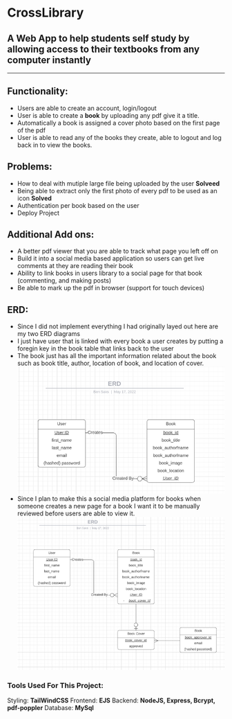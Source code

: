 # CrossLibrary 
## A Web App to help students self study by allowing access to their textbooks from any computer instantly 
---
## Functionality: 
 - Users are able to create an account, login/logout 
 - User is able to create a **book** by uploading any pdf give it a title.
 - Automatically a book is assigned a cover photo based on the first page of the pdf 
 - User is able to read any of the books they create, able to logout and log back in to view the books. 
## Problems:
 - How to deal with mutiple large file being uploaded by the user **Solveed**
 - Being able to extract only the first photo of every pdf to be used as an icon **Solved**
 - Authentication per book based on the user 
 - Deploy Project

## Additional Add ons:
 - A better pdf viewer that you are able to track what page you left off on
 - Build it into a social media based application so users can get live comments at they are reading their book
 - Ability to link books in users library to a social page for that book (commenting, and making posts) 
 - Be able to mark up the pdf in browser (support for touch devices)

## ERD:
 - Since I did not implement everything I had originally layed out here are my two ERD diagrams 
 - I just have user that is linked with every book a user creates by putting a foregin key in the book table that links back to the user 
 - The book just has all the important information related about the book such as book title, author, location of book, and location of cover.
 ![Current ERD](./currenterd.png)
 - Since I plan to make this a social media platform for books when someone creates a new page for a book I want it to be manually reviewed before users are able to view it. 
 ![Planed ERD](./futureplanserd.png)
### Tools Used For This Project: 
Styling: **TailWindCSS**
Frontend: **EJS**
Backend: **NodeJS, Express, Bcrypt, pdf-poppler**
Database: **MySql**   
